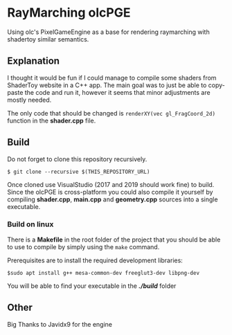 # RayMarching olcPGE

 Using olc's PixelGameEngine as a base for rendering raymarching with shadertoy similar semantics.

## Explanation
 I thought it would be fun if I could manage to compile some shaders from ShaderToy website in a C++ app. The main goal was to just be able to copy-paste the code and run it, however it seems that minor adjustments are mostly needed.
 
 The only code that should be changed is `renderXY(vec gl_FragCoord_2d)` function in the __shader.cpp__ file.
 
## Build
 Do not forget to clone this repository recursively.
```
$ git clone --recursive $(THIS_REPOSITORY_URL)
```
Once cloned use VisualStudio (2017 and 2019 should work fine) to build. Since the olcPGE is cross-platform you could also compile it yourself by compiling __shader.cpp__, __main.cpp__ and  __geometry.cpp__ sources into a single executable. 

### Build on linux
There  is a __Makefile__ in the root folder of the project that you should be able to use to compile by simply using the `make` command.

Prerequisites are to install the required development libraries:
```
$sudo apt install g++ mesa-common-dev freeglut3-dev libpng-dev
```

You will be able to find your executable in the ___./build___ folder

## Other
 Big Thanks to Javidx9 for the engine

